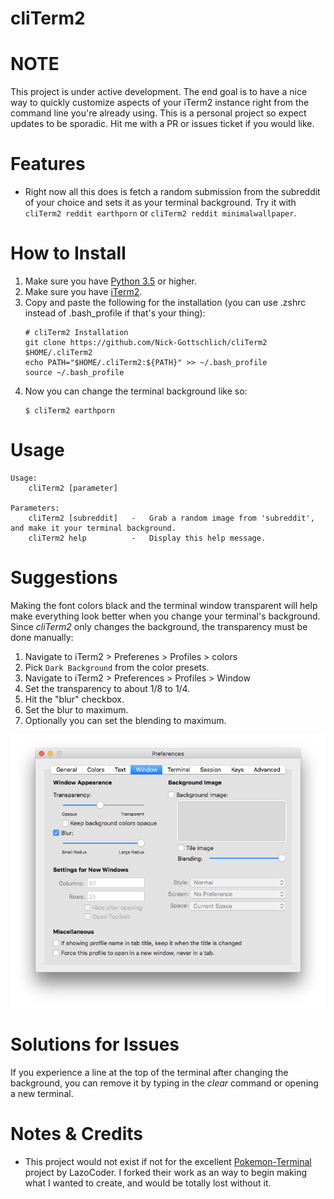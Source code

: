 # cliTerm2

# NOTE

This project is under active development. The end goal is to have a nice way to quickly customize aspects of your iTerm2 instance right from the command line you're already using. This is a personal project so expect updates to be sporadic. Hit me with a PR or issues ticket if you would like.

# Features

* Right now all this does is fetch a random submission from the subreddit of your choice and sets it as your terminal background. Try it with `cliTerm2 reddit earthporn` or `cliTerm2 reddit minimalwallpaper`.

# How to Install

1. Make sure you have [Python 3.5](https://www.python.org/downloads/mac-osx/) or higher.
2. Make sure you have [iTerm2](http://www.iterm2.com/downloads.html).
3. Copy and paste the following for the installation (you can use .zshrc instead of .bash_profile if that's your thing):
    ```
    # cliTerm2 Installation
    git clone https://github.com/Nick-Gottschlich/cliTerm2 $HOME/.cliTerm2
    echo PATH="$HOME/.cliTerm2:${PATH}" >> ~/.bash_profile
    source ~/.bash_profile
    ```
4. Now you can change the terminal background like so:
    ```
    $ cliTerm2 earthporn
    ```

# Usage

```
Usage:
    cliTerm2 [parameter]

Parameters:
    cliTerm2 [subreddit]   -   Grab a random image from 'subreddit', and make it your terminal background.
    cliTerm2 help          -   Display this help message.
```

# Suggestions

Making the font colors black and the terminal window transparent will help make everything look better when you change your terminal's background. Since *cliTerm2* only changes the background, the transparency must be done manually:

1. Navigate to iTerm2 > Preferenes > Profiles > colors
2. Pick `Dark Background` from the color presets.
3. Navigate to iTerm2 > Preferences > Profiles > Window
4. Set the transparency to about 1/8 to 1/4.
5. Hit the "blur" checkbox.
6. Set the blur to maximum.
7. Optionally you can set the blending to maximum.

![alt-tag](Samples/transparency_setting.png)

# Solutions for Issues

If you experience a line at the top of the terminal after changing the background, you can remove it by typing in the *clear* command or opening a new terminal.

# Notes & Credits

- This project would not exist if not for the excellent [Pokemon-Terminal](https://github.com/LazoCoder/Pokemon-Terminal) project by LazoCoder. I forked their work as an way to begin making what I wanted to create, and would be totally lost without it.
